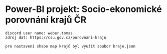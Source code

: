 # Power-BI projekt: Socio-ekonomické porovnání krajů ČR

```
discord user name: weber.tomas
zdroj dat: https://csu.gov.cz/porovnani-kraju

pro nastavení shape map krajů byl využit soubor kraje.json
```
